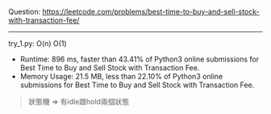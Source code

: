 Question: https://leetcode.com/problems/best-time-to-buy-and-sell-stock-with-transaction-fee/

---

try_1.py: O(n) O(1)

* Runtime: 896 ms, faster than 43.41% of Python3 online submissions for Best Time to Buy and Sell Stock with Transaction Fee.
* Memory Usage: 21.5 MB, less than 22.10% of Python3 online submissions for Best Time to Buy and Sell Stock with Transaction Fee.

> 狀態機 => 有idle跟hold兩個狀態